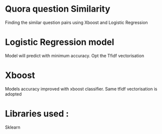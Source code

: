 # Quora question Similarity
 Finding the similar question pairs using Xboost and Logistic Regression

# Logistic Regression model
 Model will predict with minimum accuracy. Opt the Tfidf vectorisation

# Xboost
 Models accuracy improved with xboost classifier. Same tfidf vectorisation is adopted
 

# Libraries used :
 Sklearn

